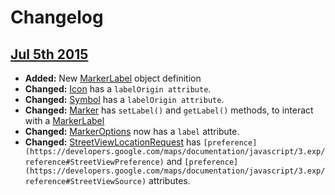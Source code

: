 # Changelog

## [Jul 5th 2015](https://github.com/amenadiel/google-maps-documentation/commit/c71d84535f86cc13433cceb693abdef149c28fef)

* **Added:** New [MarkerLabel](https://developers.google.com/maps/documentation/javascript/3.exp/reference#MarkerLabel) object definition
* **Changed:** [Icon](https://developers.google.com/maps/documentation/javascript/3.exp/reference#Icon) has a `labelOrigin attribute`.
* **Changed:** [Symbol](https://developers.google.com/maps/documentation/javascript/3.exp/reference#Symbol) has a `labelOrigin attribute`.
* **Changed:** [Marker](https://developers.google.com/maps/documentation/javascript/3.exp/reference#Marker) has `setLabel()` and `getLabel()` methods, to interact with a [MarkerLabel](https://developers.google.com/maps/documentation/javascript/3.exp/reference#MarkerLabel)
* **Changed:** [MarkerOptions](https://developers.google.com/maps/documentation/javascript/3.exp/reference#MarkerOptions) now has a `label` attribute.
* **Changed:** [StreetViewLocationRequest](https://developers.google.com/maps/documentation/javascript/3.exp/reference#StreetViewLocationRequest) has  `[preference](https://developers.google.com/maps/documentation/javascript/3.exp/reference#StreetViewPreference)` and `[preference](https://developers.google.com/maps/documentation/javascript/3.exp/reference#StreetViewSource)` attributes. 


